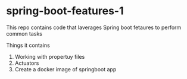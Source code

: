 # spring-boot-features-1

This repo contains code that laverages Spring boot fetaures to perform common tasks

Things it contains
1. Working with propertuy files
2. Actuators
3. Create a docker image of springboot app
